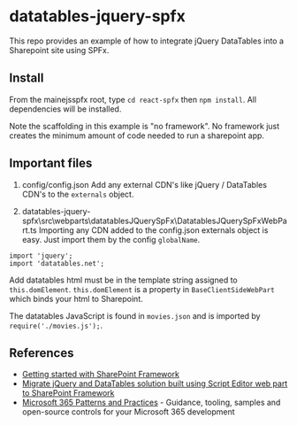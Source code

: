 
# datatables-jquery-spfx
This repo provides an example of how to integrate jQuery DataTables into a Sharepoint site using SPFx.

## Install
From the mainejsspfx root, type `cd react-spfx` then `npm install`. All dependencies will be installed.

Note the scaffolding in this example is "no framework". No framework just creates the minimum amount of code needed to run a sharepoint app.

## Important files

1. config/config.json
Add any external CDN's like jQuery / DataTables CDN's to the `externals` object.

2. datatables-jquery-spfx\src\webparts\datatablesJQuerySpFx\DatatablesJQuerySpFxWebPart.ts
Importing any CDN added to the config.json externals object is easy. Just import them by the config `globalName`.
```
import 'jquery';
import 'datatables.net';
```

Add datatables html must be in the template string assigned to `this.domElement`. `this.domElement` is a property in `BaseClientSideWebPart` which binds your html to Sharepoint.

The datatables JavaScript is found in `movies.json` and is imported by `require('./movies.js');`.


## References

- [Getting started with SharePoint Framework](https://docs.microsoft.com/en-us/sharepoint/dev/spfx/set-up-your-developer-tenant)
- [Migrate jQuery and DataTables solution built using Script Editor web part to SharePoint Framework](https://learn.microsoft.com/en-us/sharepoint/dev/spfx/web-parts/guidance/migrate-jquery-datatables-script-to-spfx)
- [Microsoft 365 Patterns and Practices](https://aka.ms/m365pnp) - Guidance, tooling, samples and open-source controls for your Microsoft 365 development
